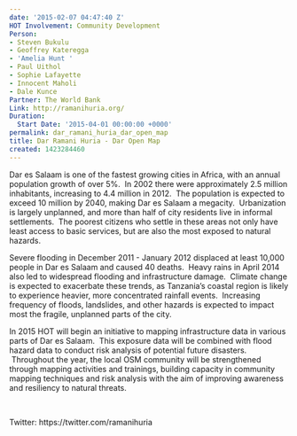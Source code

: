 ```yaml
---
date: '2015-02-07 04:47:40 Z'
HOT Involvement: Community Development
Person:
- Steven Bukulu
- Geoffrey Kateregga
- 'Amelia Hunt '
- Paul Uithol
- Sophie Lafayette
- Innocent Maholi
- Dale Kunce
Partner: The World Bank
Link: http://ramanihuria.org/
Duration:
  Start Date: '2015-04-01 00:00:00 +0000'
permalink: dar_ramani_huria_dar_open_map
title: Dar Ramani Huria - Dar Open Map
created: 1423284460
---
```

<p class="MsoNormal">Dar es Salaam is one of the fastest growing cities in Africa, with an annual population growth of over 5%.<span style="mso-spacerun: yes;">&nbsp; </span>In 2002 there were approximately 2.5 million inhabitants, increasing to 4.4 million in 2012. <span style="mso-spacerun: yes;">&nbsp;The population is expected to exceed 10 million by 2040, making Dar es Salaam a megacity. &nbsp;</span>Urbanization is largely unplanned, and more than half of city residents live in informal settlements.<span style="mso-spacerun: yes;">&nbsp; </span>The poorest citizens who settle in these areas not only have least access to basic services, but are also the most exposed to natural hazards.</p><p class="MsoNormal">Severe flooding in December 2011 - January 2012 displaced at least 10,000 people in Dar es Salaam and caused 40 deaths.&nbsp;&nbsp;Heavy rains in April 2014 also led to widespread flooding and infrastructure damage.&nbsp;&nbsp;Climate change is expected to exacerbate these trends, as Tanzania’s coastal region is likely to experience heavier, more concentrated rainfall events.&nbsp;&nbsp;Increasing frequency of floods, landslides, and other hazards is expected to impact most the fragile, unplanned parts of the city.</p><p class="MsoNormal">In 2015 HOT will begin an initiative to mapping infrastructure data in various parts of Dar es Salaam. &nbsp;This exposure data will be combined with flood hazard data to conduct risk analysis of potential future disasters. &nbsp;Throughout the year, the local OSM community will be strengthened through mapping activities and trainings, building capacity in community mapping techniques and risk analysis with the aim of improving awareness and resiliency to natural threats.</p><p>&nbsp;</p><p>Twitter: https://twitter.com/ramanihuria</p>
